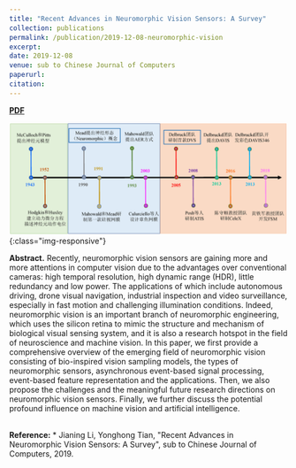 ```yaml
---
title: "Recent Advances in Neuromorphic Vision Sensors: A Survey"
collection: publications
permalink: /publication/2019-12-08-neuromorphic-vision
excerpt: 
date: 2019-12-08
venue: sub to Chinese Journal of Computers
paperurl:
citation:
---
```

<a href="https://jianing-li.github.io/files/2019_CJC-manuscript.pdf" target="_blank"><b>PDF</b></a>&emsp;

![joint_detection_framework](/images/neuromorphic_vision_milestone.png){:class="img-responsive"}

<b>Abstract.</b> Recently, neuromorphic vision sensors are gaining more and more attentions in computer vision due to the advantages over conventional cameras: high temporal resolution, high dynamic range (HDR), little redundancy and low power. The applications of which include autonomous driving, drone visual navigation, industrial inspection and video surveillance, especially in fast motion and challenging illumination conditions. Indeed, neuromorphic vision is an important branch of neuromorphic engineering, which uses the silicon retina to mimic the structure and mechanism of biological visual sensing system, and it is also a research hotspot in the field of neuroscience and machine vision. In this paper, we first provide a comprehensive overview of the emerging field of neuromorphic vision consisting of bio-inspired vision sampling models, the types of neuromorphic sensors, asynchronous event-based signal processing, event-based feature representation and the applications. Then, we also propose the challenges and the meaningful future research directions on neuromorphic vision sensors. Finally, we further discuss the potential profound influence on machine vision and artificial intelligence. 

<br />
<b>Reference:</b>
* Jianing Li,  Yonghong Tian, "Recent Advances in Neuromorphic Vision Sensors: A Survey", sub to Chinese Journal of Computers, 2019.